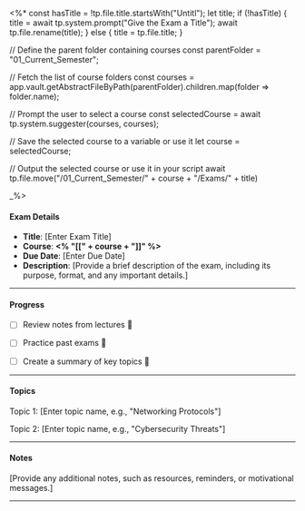 <%*
const hasTitle = !tp.file.title.startsWith("Untitl");
let title;
if (!hasTitle) {
	title = await tp.system.prompt("Give the Exam a Title");
	await tp.file.rename(title);
} else {
	title = tp.file.title;
}

// Define the parent folder containing courses
const parentFolder = "01_Current_Semester";

// Fetch the list of course folders
const courses = app.vault.getAbstractFileByPath(parentFolder).children.map(folder => folder.name);

// Prompt the user to select a course
const selectedCourse = await tp.system.suggester(courses, courses);

// Save the selected course to a variable or use it
let course = selectedCourse;

// Output the selected course or use it in your script
await tp.file.move("/01_Current_Semester/" + course + "/Exams/" + title)

_%>


#### **Exam Details**

- **Title**: [Enter Exam Title]
- **Course**: **<% "[[" + course + "]]" %>**
- **Due Date**: [Enter Due Date]
- **Description**: [Provide a brief description of the exam, including its purpose, format, and any important details.]

---

#### **Progress**

- [ ] Review notes from lectures 🔽
- [ ] Practice past exams 🔼 
- [ ] Create a summary of key topics 🔼 


---

#### **Topics**

Topic 1: [Enter topic name, e.g., "Networking Protocols"]

Topic 2: [Enter topic name, e.g., "Cybersecurity Threats"]


---

#### **Notes**

[Provide any additional notes, such as resources, reminders, or motivational messages.]

---